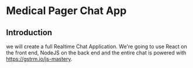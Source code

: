 # Medical Pager Chat App

## Introduction
 

we will create a full Realtime Chat Application. We're going to use React on the front end, NodeJS on the back end and the entire chat is powered with https://gstrm.io/js-mastery.



